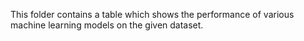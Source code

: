 This folder contains a table which shows the performance of various machine learning models on the given dataset.
